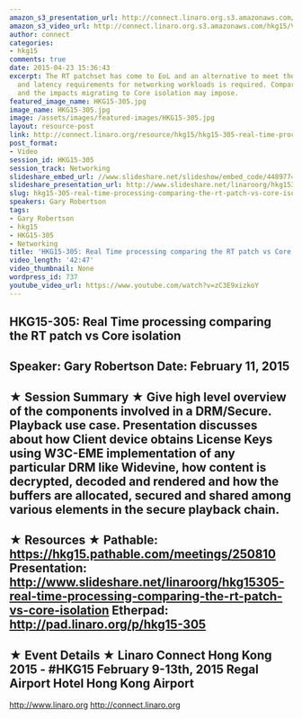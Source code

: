 ```yaml
---
amazon_s3_presentation_url: http://connect.linaro.org.s3.amazonaws.com/hkg15/Videos/02-11-Wednesday/HKG15-305.pdf
amazon_s3_video_url: http://connect.linaro.org.s3.amazonaws.com/hkg15/Videos/02-11-Wednesday/HKG15-305+Real+Time+processing+comparing+the+RT+patch+vs+Core+isolation.mp4
author: connect
categories:
- hkg15
comments: true
date: 2015-04-23 15:36:43
excerpt: The RT patchset has come to EoL and an alternative to meet the determinism
  and latency requirements for networking workloads is required. Compare the two solutions
  and the impacts migrating to Core isolation may impose.
featured_image_name: HKG15-305.jpg
image_name: HKG15-305.jpg
image: /assets/images/featured-images/HKG15-305.jpg
layout: resource-post
link: http://connect.linaro.org/resource/hkg15/hkg15-305-real-time-processing-comparing-the-rt-patch-vs-core-isolation/
post_format:
- Video
session_id: HKG15-305
session_track: Networking
slideshare_embed_url: //www.slideshare.net/slideshow/embed_code/44897743
slideshare_presentation_url: http://www.slideshare.net/linaroorg/hkg15305-real-time-processing-comparing-the-rt-patch-vs-core-isolation
slug: hkg15-305-real-time-processing-comparing-the-rt-patch-vs-core-isolation
speakers: Gary Robertson
tags:
- Gary Robertson
- hkg15
- HKG15-305
- Networking
title: 'HKG15-305: Real Time processing comparing the RT patch vs Core isolation'
video_length: '42:47'
video_thumbnail: None
wordpress_id: 737
youtube_video_url: https://www.youtube.com/watch?v=zC3E9xizkoY
---
```


HKG15-305: Real Time processing comparing the RT patch vs Core isolation
---------------------------------------------------
Speaker: Gary Robertson
Date: February 11, 2015
---------------------------------------------------
★ Session Summary ★
Give high level overview of the components involved in a DRM/Secure. Playback use case. Presentation discusses about how Client device obtains License Keys using W3C-EME implementation of any particular DRM like Widevine, how content is decrypted, decoded and rendered and how the buffers are allocated, secured and shared among various elements in the secure playback chain.
--------------------------------------------------
★ Resources ★
Pathable: https://hkg15.pathable.com/meetings/250810
Presentation:  http://www.slideshare.net/linaroorg/hkg15305-real-time-processing-comparing-the-rt-patch-vs-core-isolation
Etherpad: http://pad.linaro.org/p/hkg15-305
---------------------------------------------------
★ Event Details ★
Linaro Connect Hong Kong 2015 - #HKG15
February 9-13th, 2015
Regal Airport Hotel Hong Kong Airport
---------------------------------------------------
http://www.linaro.org
http://connect.linaro.org
